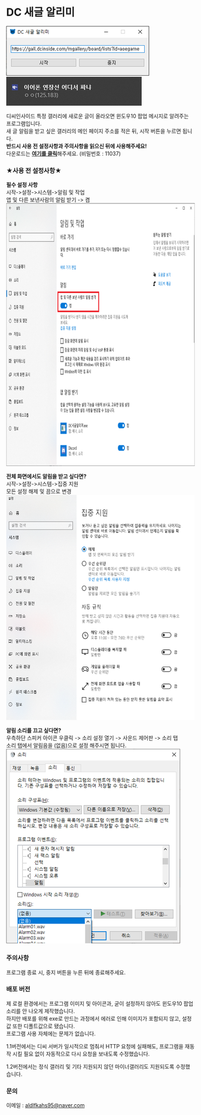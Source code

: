 # DC 새글 알리미

<img src="1.png" alt="프로그램 창"></img><br/>
<img src="2.png" alt="알림 예시"></img><br/>

디씨인사이드 특정 갤러리에 새로운 글이 올라오면 윈도우10 팝업 메시지로 알려주는 프로그램입니다.  
새 글 알림을 받고 싶은 갤러리의 메인 페이지 주소를 적은 뒤, 시작 버튼을 누르면 됩니다.  
__반드시 사용 전 설정사항과 주의사항을 읽으신 뒤에 사용해주세요!__  
다운로드는 [__여기를 클릭__](https://drive.google.com/file/d/16z8s6eKqwF9zGGfqx3blHSRZ3FkoLJiy/view?usp=sharing)해주세요.  (비밀번호 : 11037)  

### ★사용 전 설정사항★

__필수 설정 사항__  
시작->설정->시스템->알림 및 작업  
앱 및 다른 보낸사람의 알림 받기 -> 켬  
<img src="4.png" width="800px" height="700px" alt="알림 켜기"></img><br/>

__전체 화면에서도 알림을 받고 싶다면?__  
시작->설정->시스템->집중 지원  
모든 설정 해제 및 끔으로 변경  
<img src="5.PNG" width="700px" height="600px" alt="전체화면 알림 켜기"></img><br/>

  
__알림 소리를 끄고 싶다면?__  
우측하단 스피커 아이콘 우클릭 -> 소리 설정 열기 -> 사운드 제어판 -> 소리 탭  
소리 탭에서 알림음을 (없음)으로 설정 해주시면 됩니다.  
<img src="3.png" alt="소리 끄기"></img><br/>

### 주의사항

프로그램 종료 시, 중지 버튼을 누른 뒤에 종료해주세요.

### 배포 버전

제 로컬 환경에서는 프로그램 이미지 및 아이콘과, 굳이 설정하지 않아도 윈도우10 팝업 소리를 안 나오게 제작했습니다.  
하지만 배포를 위해 exe로 만드는 과정에서 에러로 인해 이미지가 포함되지 않고, 설정값 또한 디폴트값으로 됐습니다.  
프로그램 사용 자체에는 문제가 없습니다.

1.1버전에서는 디씨 서버가 일시적으로 멈춰서 HTTP 요청에 실패해도, 프로그램을 재동작 시킬 필요 없이 자동적으로 다시 요청을 보내도록 수정했습니다.

1.2버전에서는 정식 갤러리 및 기타 지원되지 않던 마이너갤러리도 지원되도록 수정했습니다.

### 문의

이메일 : aldlfkahs95@naver.com
